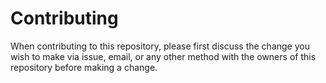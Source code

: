# Contributing
When contributing to this repository, please first discuss the change you wish to make via issue, email, or any other method with the owners of this repository before making a change.

